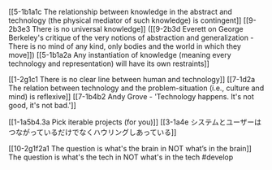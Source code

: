 [[5-1b1a1c The relationship between knowledge in the abstract and technology (the physical mediator of such knowledge) is contingent]]
	[[9-2b3e3 There is no universal knowledge]] ([[9-2b3d Everett on George Berkeley's critique of the very notions of abstraction and generalization - There is no mind of any kind, only bodies and the world in which they move]])
		[[5-1b1a2a Any instantiation of knowledge (meaning every technology and representation) will have its own restraints]]

[[1-2g1c1 There is no clear line between human and technology]]
[[7-1d2a The relation between technology and the problem-situation (i.e., culture and mind) is reflexive]]
[[7-1b4b2 Andy Grove - 'Technology happens. It's not good, it's not bad.']]

[[1-1a5b4.3a Pick iterable projects (for you)]]
	[[3-1a4e システムとユーザーはつながっているだけでなくハウリングしあっている]]

[[10-2g1f2a1 The question is what's the brain in NOT what’s in the brain]]
	The question is what's the tech in NOT what's in the tech #develop 